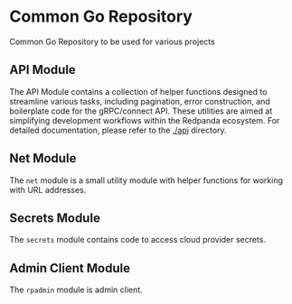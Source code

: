 # Common Go Repository

Common Go Repository to be used for various projects 

## API Module

The API Module contains a collection of helper functions designed to streamline 
various tasks, including pagination, error construction, and boilerplate code 
for the gRPC/connect API. These utilities are aimed at simplifying development 
workflows within the Redpanda ecosystem. For detailed documentation, please 
refer to the [./api](./api) directory.

## Net Module

The `net` module is a small utility module with helper functions for working with
URL addresses.

## Secrets Module

The `secrets` module contains code to access cloud provider secrets.

## Admin Client Module

The `rpadmin` module is admin client.